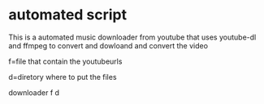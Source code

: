 <h1>automated script</h1>
<p>This is a automated music downloader from youtube that uses youtube-dl and ffmpeg to convert and dowloand
and convert the video<p>
<p>f=file that contain the youtubeurls<p>
<p>d=diretory where to put the files<p>
downloader f d 
